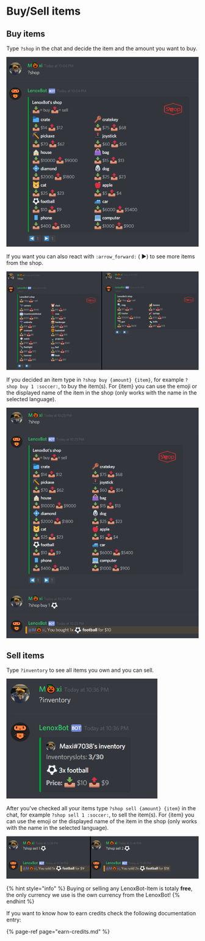# Buy/Sell items

## Buy items

Type `?shop` in the chat and decide the item and the amount you want to buy.

![?shop Command](../.gitbook/assets/screenshot_1%20%281%29.png)

If you want you can also react with `:arrow_forward:` \( ▶\) to see more items from the shop.

![The second and third shop page.](../.gitbook/assets/unbenannt.png)

If you decided an item type in  `?shop buy {amount} {item}`, for example `?shop buy 1 :soccer:`, to buy the item\(s\). For {item} you can use the emoji or the displayed name of the item in the shop \(only works with the name in the selected language\).

![?shop buy {amount} {item}](../.gitbook/assets/screenshot_4.png)



## Sell items

Type `?inventory` to see all items you own and you can sell.

![?inventory](../.gitbook/assets/screenshot_6.png)

After you've checked all your items type `?shop sell {amount} {item}` in the chat, for example `?shop sell 1 :soccer:`, to sell the item\(s\). For {item} you can use the emoji or the displayed name of the item in the shop \(only works with the name in the selected language\).

![Sold 1 and 2 items.](../.gitbook/assets/unbenannt2.png)

{% hint style="info" %}
Buying or selling any LenoxBot-Item is totaly **free**, the only currency we use is the own currency from the LenoxBot!
{% endhint %}

If you want to know how to earn credits check the following documentation entry:

{% page-ref page="earn-credits.md" %}



